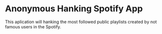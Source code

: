 # Anonymous Hanking Spotify App
 This aplication will hanking the most followed public playlists created by not famous users in the Spotify.
